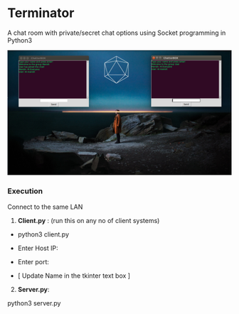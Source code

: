 # Terminator
A chat room with private/secret chat options using Socket programming in Python3


![alt text](https://github.com/ManishShettyM/Terminator/blob/master/pic.png)


### Execution

Connect to the same LAN 

1. **Client.py** : (run this on any no of client systems) 

* python3 client.py 
* Enter Host IP: 
* Enter port: 
 
* [ Update Name in the tkinter text box ]

 
  
   
2. **Server.py**: 

python3 server.py
